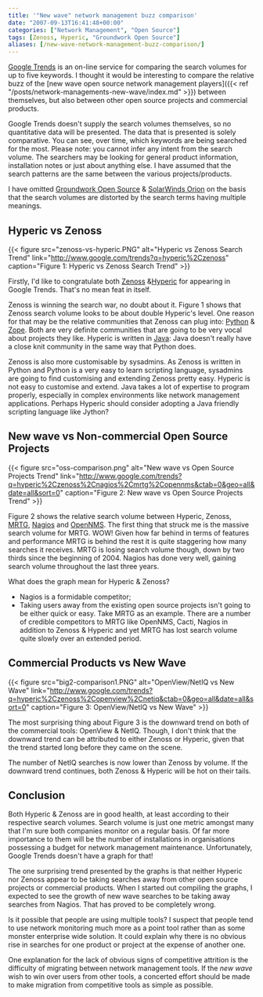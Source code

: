 ```yaml
---
title: '"New wave" network management buzz comparison'
date: "2007-09-13T16:41:48+00:00"
categories: ["Network Management", "Open Source"]
tags: [Zenoss, Hyperic, "Groundwork Open Source"]
aliases: [/new-wave-network-management-buzz-comparison/]
---
```


[Google Trends](http://www.google.com/trends) is an on-line service for comparing the search volumes for up to five keywords. I thought it would be interesting to compare the relative buzz of the [new wave open source network management players]({{< ref "/posts/network-managements-new-wave/index.md" >}}) between themselves, but also between other open source projects and commercial products.

Google Trends doesn't supply the search volumes themselves, so no quantitative data will be presented. The data that is presented is solely comparative. You can see, over time, which keywords are being searched for the most. Please note: you cannot infer any intent from the search volume. The searchers may be looking for general product information, installation notes or just about anything else. I have assumed that the search patterns are the same between the various projects/products.

I have omitted [Groundwork Open Source](http://www.groundworkopensource.com/) &amp; [SolarWinds Orion](http://www.solarwinds.com/products/orion/index.aspx) on the basis that the search volumes are distorted by the search terms having multiple meanings.

## Hyperic vs Zenoss

{{< figure src="zenoss-vs-hyperic.PNG" alt="Hyperic vs Zenoss Search Trend" link="http://www.google.com/trends?q=hyperic%2Czenoss" caption="Figure 1: Hyperic vs Zenoss Search Trend" >}}

Firstly, I'd like to congratulate both [Zenoss](https://www.zenoss.com/) &amp;[Hyperic](http://www.hyperic.com/) for appearing in Google Trends. That's no mean feat in itself.

Zenoss is winning the search war, no doubt about it. Figure 1 shows that Zenoss search volume looks to be about double Hyperic's level. One reason for that may be the relative communities that Zenoss can plug into: [Python](http://www.python.org/) &amp; [Zope](http://www.zope.org/). Both are very definite communities that are going to be very vocal about projects they like. Hyperic is written in [Java](http://java.sun.com/): Java doesn't really have a close knit community in the same way that Python does.

Zenoss is also more customisable by sysadmins. As Zenoss is written in Python and Python is a very easy to learn scripting language, sysadmins are going to find customising and extending Zenoss pretty easy. Hyperic is not easy to customise and extend. Java takes a lot of expertise to program properly, especially in complex environments like network management applications. Perhaps Hyperic should consider adopting a Java friendly scripting language like Jython?

## New wave vs Non-commercial Open Source Projects

{{< figure src="oss-comparison.png" alt="New wave vs Open Source Projects Trend" link="http://www.google.com/trends?q=hyperic%2Czenoss%2Cnagios%2Cmrtg%2Copennms&ctab=0&geo=all&date=all&sort=0" caption="Figure 2: New wave vs Open Source Projects Trend" >}}

Figure 2 shows the relative search volume between Hyperic, Zenoss, [MRTG](http://oss.oetiker.ch/mrtg/), [Nagios](http://www.nagios.org/) and [OpenNMS](https://www.opennms.org/). The first thing that struck me is the massive search volume for MRTG. WOW! Given how far behind in terms of features and performance MRTG is behind the rest it is quite staggering how many searches it receives. MRTG is losing search volume though, down by two thirds since the beginning of 2004. Nagios has done very well, gaining search volume throughout the last three years.

What does the graph mean for Hyperic &amp; Zenoss?

- Nagios is a formidable competitor;
- Taking users away from the existing open source projects isn't going to be either quick or easy. Take MRTG as an example. There are a number of credible competitors to MRTG like OpenNMS, Cacti, Nagios in addition to Zenoss &amp; Hyperic and yet MRTG has lost search volume quite slowly over an extended period.

## Commercial Products vs New Wave

{{< figure src="big2-comparison1.PNG" alt="OpenView/NetIQ vs New Wave" link="http://www.google.com/trends?q=hyperic%2Czenoss%2Copenview%2Cnetiq&ctab=0&geo=all&date=all&sort=0" caption="Figure 3: OpenView/NetIQ vs New Wave" >}}

The most surprising thing about Figure 3 is the downward trend on both of the commercial tools: OpenView &amp; NetIQ. Though, I don't think that the downward trend can be attributed to either Zenoss or Hyperic, given that the trend started long before they came on the scene.

The number of NetIQ searches is now lower than Zenoss by volume. If the downward trend continues, both Zenoss &amp; Hyperic will be hot on their tails.

## Conclusion

Both Hyperic &amp; Zenoss are in good health, at least according to their respective search volumes. Search volume is just one metric amongst many that I'm sure both companies monitor on a regular basis. Of far more importance to them will be the number of installations in organisations possessing a budget for network management maintenance. Unfortunately, Google Trends doesn't have a graph for that!

The one surprising trend presented by the graphs is that neither Hyperic nor Zenoss appear to be taking searches away from other open source projects or commercial products. When I started out compiling the graphs, I expected to see the growth of new wave searches to be taking away searches from Nagios. That has proved to be completely wrong.

Is it possible that people are using multiple tools? I suspect that people tend to use network monitoring much more as a point tool rather than as some monster enterprise wide solution. It could explain why there is no obvious rise in searches for one product or project at the expense of another one.

One explanation for the lack of obvious signs of competitive attrition is the difficulty of migrating between network management tools. If the *new wave* wish to win over users from other tools, a concerted effort should be made to make migration from competitive tools as simple as possible.
